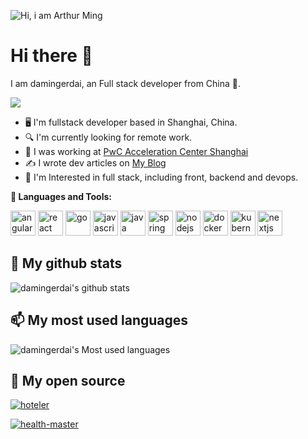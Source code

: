 ![Hi, i am Arthur Ming](damingerdai.jpg)
# **Hi there 👋**

I am damingerdai, an Full stack developer from China 🚀.

[![](https://img.shields.io/badge/Blog-%E5%A4%A7%E6%98%8E%E4%BA%8C%E4%BB%A3%E7%9A%84%E5%8D%9A%E5%AE%A2-green&style=flat)](https://damingerdai.github.io)

* 🖥  I'm fullstack developer based in Shanghai, China.
* 🔍 I'm currently looking for remote work.
* 💼 I was working at <a href="https://www.linkedin.com/company/pwc-ac-shanghai" target="_blank">PwC Acceleration Center Shanghai</a>
* ✍️  I wrote dev articles on <a href="https://www.dongwm.com" target="_blank">My Blog</a>
* 🧐 I'm Interested in full stack, including front, backend and devops.

**🌈 Languages and Tools:**

<p align="left">
<img src="https://angular.io/assets/images/logos/angular/shield-large.svg" alt="angular" width="40" height="40"/>
<img src="https://cdn.jsdelivr.net/gh/devicons/devicon/icons/react/react-original.svg" alt="react" width="40" height="40"/>
<img src="https://cdn.jsdelivr.net/gh/devicons/devicon/icons/go/go-original.svg" alt="go" width="40" height="40"/>
<img src="https://cdn.jsdelivr.net/gh/devicons/devicon/icons/javascript/javascript-original.svg" alt="javascript" width="40" height="40"/>
<img src="https://cdn.jsdelivr.net/gh/devicons/devicon@master/icons/java/java-original.svg" alt="java" width="40" height="40"/>
<img src="https://cdn.jsdelivr.net/gh/devicons/devicon@master/icons/spring/spring-original.svg" alt="spring" width="40" height="40"/>
<img src="https://cdn.jsdelivr.net/gh/devicons/devicon/icons/nodejs/nodejs-original.svg" alt="nodejs" width="40" height="40"/>
<img src="https://cdn.jsdelivr.net/gh/devicons/devicon/icons/docker/docker-original.svg" alt="docker" width="40" height="40"/>
<img src="https://cdn.jsdelivr.net/gh/devicons/devicon/icons/kubernetes/kubernetes-plain.svg" alt="kubernetes" width="40" height="40"/>
<img src="https://cdn.jsdelivr.net/gh/devicons/devicon/icons/nextjs/nextjs-original.svg" alt="nextjs" width="40" height=“40”/>
</p>

## 🌱 My github stats
 
![damingerdai's github stats](https://github-readme-stats.vercel.app/api?username=damingerdai)

## 📫 My most used languages

![damingerdai's Most used languages](https://github-readme-stats.vercel.app/api/top-langs?username=damingerdai&show_icons=true&count_private=true&theme=gotham&layout=compact)
 
 ## 💬 My open source

[![hoteler](https://github-readme-stats.vercel.app/api/pin/?username=damingerdai&repo=hoteler)](https://github.com/damingerdai/hoteler)

[![health-master](https://github-readme-stats.vercel.app/api/pin/?username=damingerdai&repo=health-master)](https://github.com/damingerdai/health-master)